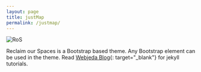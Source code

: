 ```yaml
---
layout: page
title: justMap
permalink: /justmap/
---
```

![RoS](JustMap_shot.png)

<div class="mt50"></div>

Reclaim our Spaces is a Bootstrap based theme. Any Bootstrap element can be used in the theme. Read [Webjeda Blog](http://blog.webjeda.com){: target="_blank"} for jekyll tutorials.
